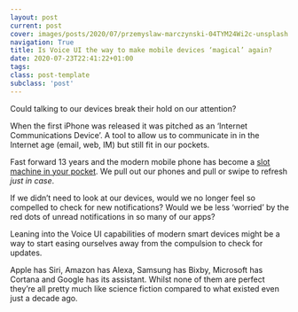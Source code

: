 ```yaml
---
layout: post
current: post
cover: images/posts/2020/07/przemyslaw-marczynski-04TYM24Wi2c-unsplash.jpg
navigation: True
title: Is Voice UI the way to make mobile devices ‘magical’ again?
date: 2020-07-23T22:41:22+01:00
tags: 
class: post-template
subclass: 'post'
---
```

Could talking to our devices break their hold on our attention?

When the first iPhone was released it was pitched as an ‘Internet Communications Device’. A tool to allow us to communicate in in the Internet age (email, web, IM) but still fit in our pockets. 

Fast forward 13 years and the modern mobile phone has become a [slot machine in your pocket](https://medium.com/thrive-global/how-technology-hijacks-peoples-minds-from-a-magician-and-google-s-design-ethicist-56d62ef5edf3). We pull out our phones and pull or swipe to refresh _just in case_. 

If we didn’t need to look at our devices, would we no longer feel so compelled to check for new notifications? Would we be less ‘worried’ by the red dots of unread notifications in so many of our apps?

Leaning into the Voice UI capabilities of modern smart devices might be a way to start easing ourselves away from the compulsion to check for updates. 

Apple has Siri, Amazon has Alexa, Samsung has Bixby, Microsoft has Cortana and Google has its assistant. Whilst none of them are perfect they’re all pretty much like science fiction compared to what existed even just a decade ago. 